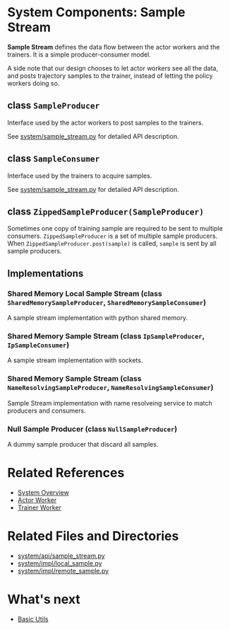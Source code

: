 # System Components: Sample Stream

**Sample Stream** defines the data flow between the actor workers and the trainers. It is a simple producer-consumer model.

A side note that our design chooses to let actor workers see all the data, and posts trajectory samples to the trainer, instead of letting the policy workers doing so.

## class `SampleProducer`

Interface used by the actor workers to post samples to the trainers.

See [system/sample_stream.py](../../src/rlsrl/system/api/sample_stream.py) for detailed API description.

## class `SampleConsumer`

Interface used by the trainers to acquire samples.

See [system/sample_stream.py](../../src/rlsrl/system/sample_stream.py) for detailed API description.

## class `ZippedSampleProducer(SampleProducer)`

Sometimes one copy of training sample are required to be sent to multiple consumers. `ZippedSampleProducer` is a set of multiple sample producers. When `ZippedSampleProducer.post(sample)` is called, `sample` is sent by all sample producers. 

## Implementations

### Shared Memory Local Sample Stream (class `SharedMemorySampleProducer`, `SharedMemorySampleConsumer`)

A sample stream implementation with python shared memory.

### Shared Memory Sample Stream (class `IpSampleProducer`, `IpSampleConsumer`)

A sample stream implementation with sockets.

### Shared Memory Sample Stream (class `NameResolvingSampleProducer`, `NameResolvingSampleConsumer`)

Sample Stream implementation with name resolveing service to match producers and consumers.

### Null Sample Producer (class `NullSampleProducer`)

A dummy sample producer that discard all samples. 


# Related References
- [System Overview](00_system_overview.md)
- [Actor Worker](02_actor_worker.md)
- [Trainer Worker](04_trainer_worker.md)

# Related Files and Directories
- [system/api/sample_stream.py](../../src/rlsrl/system/api/sample_stream.py)
- [system/impl/local_sample.py](../../src/rlsrl/system/impl/local_sample.py)
- [system/impl/remote_sample.py](../../src/rlsrl/system/impl/remote_sample.py)

# What's next

- [Basic Utils](09_basic_utils.md)